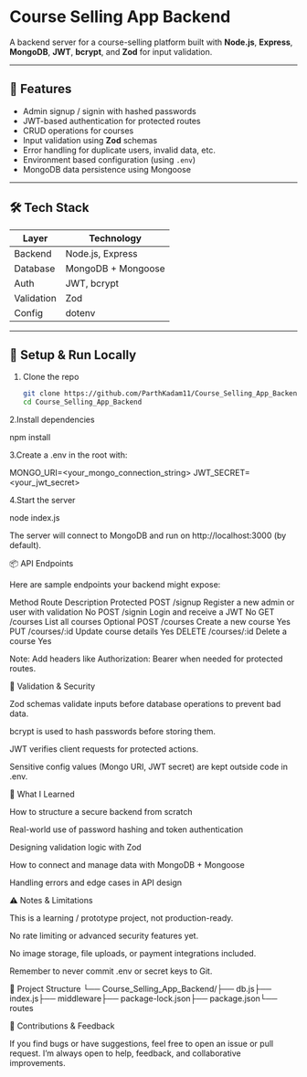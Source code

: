 # Course Selling App Backend

A backend server for a course-selling platform built with **Node.js**, **Express**, **MongoDB**, **JWT**, **bcrypt**, and **Zod** for input validation.

---

## 🧩 Features

- Admin signup / signin with hashed passwords  
- JWT-based authentication for protected routes  
- CRUD operations for courses  
- Input validation using **Zod** schemas  
- Error handling for duplicate users, invalid data, etc.  
- Environment based configuration (using `.env`)  
- MongoDB data persistence using Mongoose  

---

## 🛠️ Tech Stack

| Layer        | Technology                |
|---------------|----------------------------|
| Backend       | Node.js, Express            |
| Database      | MongoDB + Mongoose           |
| Auth          | JWT, bcrypt                  |
| Validation    | Zod                          |
| Config        | dotenv                       |

---

## 🚀 Setup & Run Locally

1. Clone the repo  
   ```bash
   git clone https://github.com/ParthKadam11/Course_Selling_App_Backend.git
   cd Course_Selling_App_Backend

2.Install dependencies

npm install

3.Create a .env in the root with:

MONGO_URI=<your_mongo_connection_string>
JWT_SECRET=<your_jwt_secret>

4.Start the server

node index.js

The server will connect to MongoDB and run on http://localhost:3000 (by default).

📦 API Endpoints

Here are sample endpoints your backend might expose:

Method	Route	Description	Protected
POST	/signup	Register a new admin or user with validation	No
POST	/signin	Login and receive a JWT	No
GET	/courses	List all courses	Optional
POST	/courses	Create a new course	Yes
PUT	/courses/:id	Update course details	Yes
DELETE	/courses/:id	Delete a course	Yes

Note: Add headers like Authorization: Bearer <token> when needed for protected routes.

🔧 Validation & Security

Zod schemas validate inputs before database operations to prevent bad data.

bcrypt is used to hash passwords before storing them.

JWT verifies client requests for protected actions.

Sensitive config values (Mongo URI, JWT secret) are kept outside code in .env.

🧠 What I Learned

How to structure a secure backend from scratch

Real-world use of password hashing and token authentication

Designing validation logic with Zod

How to connect and manage data with MongoDB + Mongoose

Handling errors and edge cases in API design

⚠️ Notes & Limitations

This is a learning / prototype project, not production-ready.

No rate limiting or advanced security features yet.

No image storage, file uploads, or payment integrations included.

Remember to never commit .env or secret keys to Git.

📁 Project Structure
└── Course_Selling_App_Backend/├── db.js├── index.js├── middleware├── package-lock.json├── package.json└── routes

💬 Contributions & Feedback

If you find bugs or have suggestions, feel free to open an issue or pull request.
I’m always open to help, feedback, and collaborative improvements.
